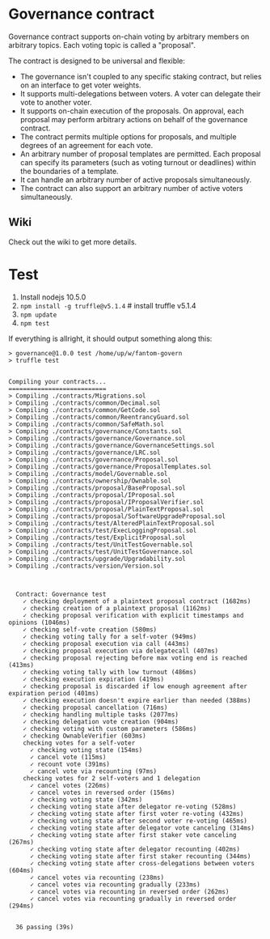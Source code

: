 # Governance contract

Governance contract supports on-chain voting by arbitrary members on arbitrary topics. Each voting topic is called a "proposal".

The contract is designed to be universal and flexible:
- The governance isn't coupled to any specific staking contract, but relies on an interface to get voter weights.
- It supports multi-delegations between voters. A voter can delegate their vote to another voter.
- It supports on-chain execution of the proposals. On approval, each proposal may perform arbitrary actions on behalf of the governance contract.
- The contract permits multiple options for proposals, and multiple degrees of an agreement for each vote.
- An arbitrary number of proposal templates are permitted. Each proposal can specify its parameters (such as voting turnout or deadlines) within the boundaries of a template.
- It can handle an arbitrary number of active proposals simultaneously.
- The contract can also support an arbitrary number of active voters simultaneously.

## Wiki

Check out the wiki to get more details.

# Test

1. Install nodejs 10.5.0
2. `npm install -g truffle@v5.1.4` # install truffle v5.1.4
3. `npm update`
4. `npm test`

If everything is allright, it should output something along this:
```
> governance@1.0.0 test /home/up/w/fantom-govern
> truffle test


Compiling your contracts...
===========================
> Compiling ./contracts/Migrations.sol
> Compiling ./contracts/common/Decimal.sol
> Compiling ./contracts/common/GetCode.sol
> Compiling ./contracts/common/ReentrancyGuard.sol
> Compiling ./contracts/common/SafeMath.sol
> Compiling ./contracts/governance/Constants.sol
> Compiling ./contracts/governance/Governance.sol
> Compiling ./contracts/governance/GovernanceSettings.sol
> Compiling ./contracts/governance/LRC.sol
> Compiling ./contracts/governance/Proposal.sol
> Compiling ./contracts/governance/ProposalTemplates.sol
> Compiling ./contracts/model/Governable.sol
> Compiling ./contracts/ownership/Ownable.sol
> Compiling ./contracts/proposal/BaseProposal.sol
> Compiling ./contracts/proposal/IProposal.sol
> Compiling ./contracts/proposal/IProposalVerifier.sol
> Compiling ./contracts/proposal/PlainTextProposal.sol
> Compiling ./contracts/proposal/SoftwareUpgradeProposal.sol
> Compiling ./contracts/test/AlteredPlainTextProposal.sol
> Compiling ./contracts/test/ExecLoggingProposal.sol
> Compiling ./contracts/test/ExplicitProposal.sol
> Compiling ./contracts/test/UnitTestGovernable.sol
> Compiling ./contracts/test/UnitTestGovernance.sol
> Compiling ./contracts/upgrade/Upgradability.sol
> Compiling ./contracts/version/Version.sol



  Contract: Governance test
    ✓ checking deployment of a plaintext proposal contract (1682ms)
    ✓ checking creation of a plaintext proposal (1162ms)
    ✓ checking proposal verification with explicit timestamps and opinions (1046ms)
    ✓ checking self-vote creation (580ms)
    ✓ checking voting tally for a self-voter (949ms)
    ✓ checking proposal execution via call (443ms)
    ✓ checking proposal execution via delegatecall (407ms)
    ✓ checking proposal rejecting before max voting end is reached (413ms)
    ✓ checking voting tally with low turnout (486ms)
    ✓ checking execution expiration (419ms)
    ✓ checking proposal is discarded if low enough agreement after expiration period (401ms)
    ✓ checking execution doesn't expire earlier than needed (388ms)
    ✓ checking proposal cancellation (716ms)
    ✓ checking handling multiple tasks (2077ms)
    ✓ checking delegation vote creation (904ms)
    ✓ checking voting with custom parameters (586ms)
    ✓ checking OwnableVerifier (603ms)
    checking votes for a self-voter
      ✓ checking voting state (154ms)
      ✓ cancel vote (115ms)
      ✓ recount vote (391ms)
      ✓ cancel vote via recounting (97ms)
    checking votes for 2 self-voters and 1 delegation
      ✓ cancel votes (226ms)
      ✓ cancel votes in reversed order (156ms)
      ✓ checking voting state (342ms)
      ✓ checking voting state after delegator re-voting (528ms)
      ✓ checking voting state after first voter re-voting (432ms)
      ✓ checking voting state after second voter re-voting (465ms)
      ✓ checking voting state after delegator vote canceling (314ms)
      ✓ checking voting state after first staker vote canceling (267ms)
      ✓ checking voting state after delegator recounting (402ms)
      ✓ checking voting state after first staker recounting (344ms)
      ✓ checking voting state after cross-delegations between voters (604ms)
      ✓ cancel votes via recounting (238ms)
      ✓ cancel votes via recounting gradually (233ms)
      ✓ cancel votes via recounting in reversed order (262ms)
      ✓ cancel votes via recounting gradually in reversed order (294ms)


  36 passing (39s)
```
